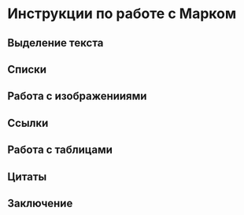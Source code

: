 # Инструкции по работе с Марком

## Выделение текста

## Списки

## Работа с изображенииями

## Ссылки

## Работа с таблицами 

## Цитаты

## Заключение